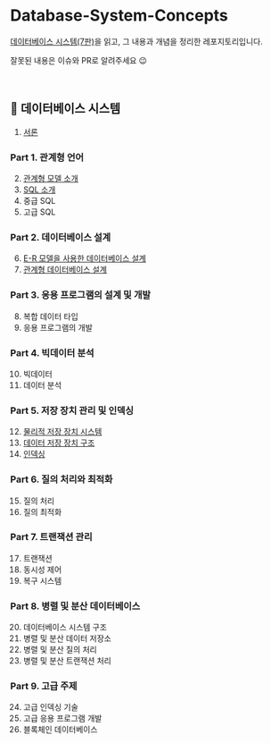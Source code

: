 # Database-System-Concepts

[데이터베이스 시스템(7판)](http://www.yes24.com/Product/Goods/103156919)을 읽고, 그 내용과 개념을 정리한 레포지토리입니다.

잘못된 내용은 이슈와 PR로 알려주세요 😉

<br/>

## 📌 데이터베이스 시스템

1. [서론](/Chapter_01)

### Part 1. 관계형 언어

2. [관계형 모델 소개](/Part_01/Chapter_02)
3. [SQL 소개](/Part_01/Chapter_03)
4. 중급 SQL
5. 고급 SQL

### Part 2. 데이터베이스 설계

6. [E-R 모델을 사용한 데이터베이스 설계](/Part_02/Chapter_06)
7. [관계형 데이터베이스 설계](/Part_02/Chapter_07)

### Part 3. 응용 프로그램의 설계 및 개발

8. 복합 데이터 타입
9. 응용 프로그램의 개발

### Part 4. 빅데이터 분석

10. 빅데이터
11. 데이터 분석

### Part 5. 저장 장치 관리 및 인덱싱

12. [물리적 저장 장치 시스템](/Part_05/Chapter_12)
13. [데이터 저장 장치 구조](/Part_05/Chapter_13)
14. [인덱싱](/Part_05/Chapter_14)

### Part 6. 질의 처리와 최적화

15. 질의 처리
16. 질의 최적화

### Part 7. 트랜잭션 관리

17. 트랜잭션
18. 동시성 제어
19. 복구 시스템

### Part 8. 병렬 및 분산 데이터베이스

20. 데이터베이스 시스템 구조
21. 병렬 및 분산 데이터 저장소
22. 병렬 및 분산 질의 처리
23. 병렬 및 분산 트랜잭션 처리

### Part 9. 고급 주제

24. 고급 인덱싱 기술
25. 고급 응용 프로그램 개발
26. 블록체인 데이터베이스
